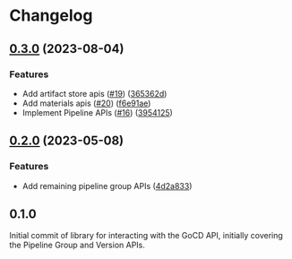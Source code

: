# Changelog

## [0.3.0](https://github.com/rcjames/go-gocd/compare/v0.2.0...v0.3.0) (2023-08-04)


### Features

* Add artifact store apis ([#19](https://github.com/rcjames/go-gocd/issues/19)) ([365362d](https://github.com/rcjames/go-gocd/commit/365362d67da66e8c51c1fd418ed20578647f4a6f))
* Add materials apis ([#20](https://github.com/rcjames/go-gocd/issues/20)) ([f6e91ae](https://github.com/rcjames/go-gocd/commit/f6e91ae544f09a7177a0bf4895a82ee551cbae9d))
* Implement Pipeline APIs ([#16](https://github.com/rcjames/go-gocd/issues/16)) ([3954125](https://github.com/rcjames/go-gocd/commit/3954125d99674805c76fae131f5152ae05a5c857))

## [0.2.0](https://github.com/rcjames/go-gocd/compare/v0.1.0...v0.2.0) (2023-05-08)


### Features

* Add remaining pipeline group APIs ([4d2a833](https://github.com/rcjames/go-gocd/commit/4d2a833a32aa72c7ba208bf1215d9b70e05048cb))

## 0.1.0

Initial commit of library for interacting with the GoCD API, initially covering the Pipeline Group and Version APIs.
